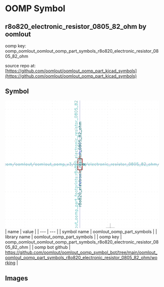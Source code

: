 # OOMP Symbol  
## r8o820_electronic_resistor_0805_82_ohm  by oomlout  
  
oomp key: oomp_oomlout_oomlout_oomp_part_symbols_r8o820_electronic_resistor_0805_82_ohm  
  
source repo at: [https://github.com/oomlout/oomlout_oomp_part_kicad_symbols](https://github.com/oomlout/oomlout_oomp_part_kicad_symbols)  
## Symbol  
  
[![working.png](working_600.png)](working.png)  
| name | value | 
| --- | --- | 
| symbol name | oomlout_oomp_part_symbols | 
| library name | oomlout_oomp_part_symbols | 
| oomp key | oomp_oomlout_oomlout_oomp_part_symbols_r8o820_electronic_resistor_0805_82_ohm | 
| oomp bot github | https://github.com/oomlout/oomlout_oomp_symbol_bot/tree/main/oomlout_oomlout_oomp_part_symbols_r8o820_electronic_resistor_0805_82_ohm/working | 
## Images  
